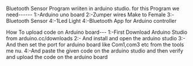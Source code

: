 Bluetooth Sensor Program wriiten in arduino studio.
for this Program we need------
1:-Arduino uno board
2:-Zumper wires Make to Female
3:-Bluetooth Sensor
4:-1Led Light
4:-Bluetooth App for Arduino controller


How To upload code on Arduino board---
1:-First Download Arduino Studio from
        arduino.cc/downloads
2:- And install and open the arduino studio
3:- And then set the port for arduino board like Com1,com3 etc from the tools me
nu.
4:-And paste the given code on the arduino studio and then verify and upload the
 code on the arduino board

